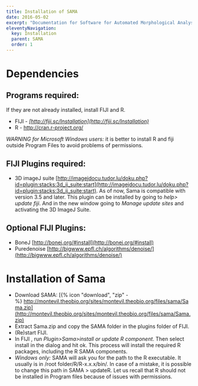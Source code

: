 ```yaml
---
title: Installation of SAMA
date: 2016-05-02
excerpt: "Documentation for Software for Automated Morphological Analysis : Installation of SAMA and its dependencies."
eleventyNavigation:
  key: Installation
  parent: SAMA
  order: 1
---
```


# Dependencies

## Programs required:

If they are not already installed, install FIJI and R.

*   FIJI - *[http://fiji.sc/Installation](http://fiji.sc/Installation)*
*   R - [<u>http://cran.r-project.org/</u>](http://cran.r-project.org/)

*WARNING for Microsoft Windows users:* it is better to install R and fiji outside Program Files to avoid problems of permissions.

## FIJI Plugins required:

*   3D imageJ suite [http://imagejdocu.tudor.lu/doku.php?id=plugin:stacks:3d_ij_suite:start](http://imagejdocu.tudor.lu/doku.php?id=plugin:stacks:3d_ij_suite:start). 
As of now, Sama is compatible with version 3.5 and later.
This plugin can be installed by going to _help> update fiji_. And in the new window going to _Manage update sites_ and activating the 3D ImageJ Suite.

## Optional FIJI Plugins:

*   BoneJ [http://bonej.org/#install](http://bonej.org/#install)
*   Puredenoise [http://bigwww.epfl.ch/algorithms/denoise/](http://bigwww.epfl.ch/algorithms/denoise/)

# Installation of Sama

*   Download SAMA: [{% icon "download", "zip" -%}&nbsp;http://montevil.theobio.org/sites/montevil.theobio.org/files/sama/Sama.zip](http://montevil.theobio.org/sites/montevil.theobio.org/files/sama/Sama.zip)
*   Extract Sama.zip and copy the SAMA folder in the plugins folder of FIJI.
*   (Re)start FIJI.
*   In FIJI , run _Plugin>Sama>install or update R component_. Then select install in the dialog and hit ok. This process will install the required R packages, including the R SAMA components.
*   *Windows only:* SAMA will ask you for the path to the R executable. It usually is in /root folder/R/R-x.x.x/bin/. In case of a mistake, it is possible to change this path in SAMA > updateR. Let us recall that R should not be installed in Program files because of issues with permissions.
